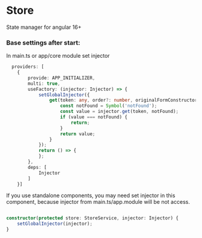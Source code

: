 # Store

State manager for angular 16+

### Base settings after start:
In main.ts or app/core module set injector
```typescript
  providers: [
    {
        provide: APP_INITIALIZER,
        multi: true,
        useFactory: (injector: Injector) => {
            setGlobalInjector({
                get(token: any, order?: number, originalFormConstructor?: any): any {
                    const notFound = Symbol('notFound');
                    const value = injector.get(token, notFound);
                    if (value === notFound) {
                        return;
                    }
                    return value;
                }
            });
            return () => {
            };
        },
        deps: [
            Injector
        ]
    }]
```

If you use standalone components, you may need set injector in this component,
because injector from  main.ts/app.module will be not access.
```typescript

constructor(protected store: StoreService, injector: Injector) {
    setGlobalInjector(injector);
}
```
